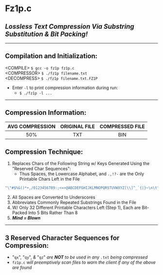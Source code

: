 # Fz1p.c
## _Lossless Text Compression Via Substring Substitution & Bit Packing!_
---------------------------------------
## Compilation and Initialization:
\<COMPILE> `$ gcc -o fz1p fz1p.c`</br>
\<COMPRESSOR> `$ ./fz1p filename.txt`</br>
\<DECOMPRESS> `$ ./fz1p filename.txt.FZ1P`

* Enter `-l` to print compression information during run:
  * `$ ./fz1p -l ...`
  
---------------------------------------
## Compression Information:
| AVG COMPRESSION | ORIGINAL FILE | COMPRESSED FILE |
|:---------------:|:-------------:|:---------------:|
|       50%       |      TXT      |       BIN       |

## Compression Technique:
1. Replaces Chars of the Following String w/ Keys Generated Using the "Reserved Char Sequences":
   * Thus Spaces, the Lowercase Alphabet, and `.,!?-` are the Only Printable Chars Left in the File
 ```c
 "\"#$%&()*+,/0123456789:;<=>@ABCDEFGHIJKLMNOPQRSTUVWXYZ[\\]^_`{|}~\n\t"
 ```
2. All Spaces are Converted to Underscores
3. Abbreviates Commonly Repeated Substrings Found in the File
4. W/ Only 32 Different Printable Characters Left (Step 1), Each are Bit-Packed Into 5 Bits Rather Than 8
5. ***Mind = Blown***
---------------------------------------
## 3 Reserved Character Sequences for Compression:
* "`qx`", "`qy`", _&_ "`qz`" _are **NOT** to be used in any_ `.txt` _being compressed_
* `fz1p.c` _will preemptively scan files to warn the client if any of the above are found_
